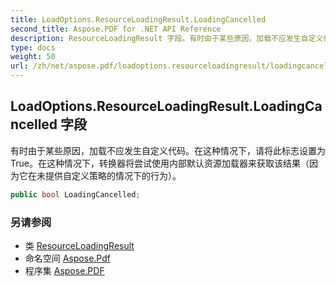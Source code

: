 ```yaml
---
title: LoadOptions.ResourceLoadingResult.LoadingCancelled
second_title: Aspose.PDF for .NET API Reference
description: ResourceLoadingResult 字段。有时由于某些原因，加载不应发生自定义代码。在这种情况下，请将此标志设置为 True。在这种情况下，转换器将尝试使用内部默认资源加载器来获取该结果（因为它在未提供自定义策略的情况下的行为）。
type: docs
weight: 50
url: /zh/net/aspose.pdf/loadoptions.resourceloadingresult/loadingcancelled/
---
```

## LoadOptions.ResourceLoadingResult.LoadingCancelled 字段

有时由于某些原因，加载不应发生自定义代码。在这种情况下，请将此标志设置为 True。在这种情况下，转换器将尝试使用内部默认资源加载器来获取该结果（因为它在未提供自定义策略的情况下的行为）。

```csharp
public bool LoadingCancelled;
```

### 另请参阅

* 类 [ResourceLoadingResult](../)
* 命名空间 [Aspose.Pdf](../../../aspose.pdf/)
* 程序集 [Aspose.PDF](../../../)